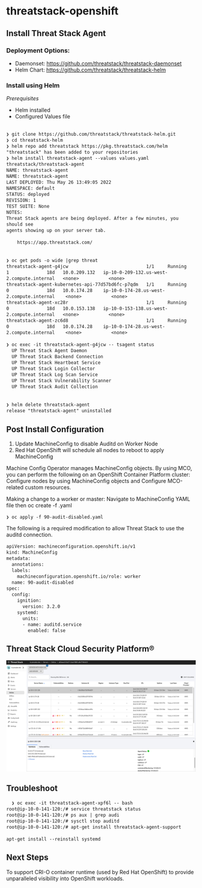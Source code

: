 # threatstack-openshift


## Install Threat Stack Agent
### Deployment Options:
  - Daemonset: https://github.com/threatstack/threatstack-daemonset
  - Helm Chart: https://github.com/threatstack/threatstack-helm 

### Install using Helm

*Prerequisites*

- Helm installed
- Configured Values file

```

❯ git clone https://github.com/threatstack/threatstack-helm.git
❯ cd threatstack-helm
❯ helm repo add threatstack https://pkg.threatstack.com/helm
"threatstack" has been added to your repositories
❯ helm install threatstack-agent --values values.yaml threatstack/threatstack-agent
NAME: threatstack-agent
NAME: threatstack-agent
LAST DEPLOYED: Thu May 26 13:49:05 2022
NAMESPACE: default
STATUS: deployed
REVISION: 1
TEST SUITE: None
NOTES:
Threat Stack agents are being deployed. After a few minutes, you should see
agents showing up on your server tab.

    https://app.threatstack.com/


❯ oc get pods -o wide |grep threat
threatstack-agent-g4jcw                             1/1     Running   1              18d   10.0.209.132   ip-10-0-209-132.us-west-2.compute.internal   <none>           <none>
threatstack-agent-kubernetes-api-77d57bd6fc-p7qdm   1/1     Running   0              18d   10.0.174.28    ip-10-0-174-28.us-west-2.compute.internal    <none>           <none>
threatstack-agent-xc28r                             1/1     Running   0              18d   10.0.153.138   ip-10-0-153-138.us-west-2.compute.internal   <none>           <none>
threatstack-agent-zc6d8                             1/1     Running   0              18d   10.0.174.28    ip-10-0-174-28.us-west-2.compute.internal    <none>           <none>

❯ oc exec -it threatstack-agent-g4jcw -- tsagent status
  UP Threat Stack Agent Daemon
  UP Threat Stack Backend Connection
  UP Threat Stack Heartbeat Service
  UP Threat Stack Login Collector
  UP Threat Stack Log Scan Service
  UP Threat Stack Vulnerability Scanner
  UP Threat Stack Audit Collection


❯ helm delete threatstack-agent
release "threatstack-agent" uninstalled

```

## Post Install Configuration

1.	Update MachineConfig to disable Auditd on Worker Node
2.	Red Hat OpenShift will schedule all nodes to reboot to apply MachineConfig

Machine Config Operator manages MachineConfig objects. By using MCO, you can perform the following on an OpenShift Container Platform cluster: Configure nodes by using MachineConfig objects and Configure MCO-related custom resources.

Making a change to a worker or master:
Navigate to MachineConfig YAML file then oc create -f <MachineConfig>.yaml 

```
❯ oc apply -f 90-audit-disabled.yaml
```

The following is a required modification to allow Threat Stack to use the auditd connection. 
```
apiVersion: machineconfiguration.openshift.io/v1
kind: MachineConfig
metadata:
  annotations:
  labels:
    machineconfiguration.openshift.io/role: worker
  name: 90-audit-disabled
spec:
  config:
    ignition:
      version: 3.2.0
    systemd:
      units:
      - name: auditd.service
        enabled: false
```

## Threat Stack Cloud Security Platform® 
![Console](image/threatstack-console.png)

## Troubleshoot

```
  ❯ oc exec -it threatstack-agent-xpf6l -- bash
root@ip-10-0-141-120:/# service threatstack status
root@ip-10-0-141-120:/# ps aux | grep audi
root@ip-10-0-141-120:/# sysctl stop auditd
root@ip-10-0-141-120:/# apt-get install threatstack-agent-support

apt-get install --reinstall systemd
```
## Next Steps
To support CRI-O container runtime (used by Red Hat OpenShift) to provide unparalleled visibility into OpenShift workloads.